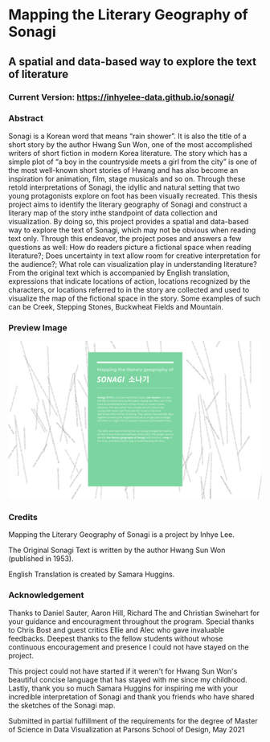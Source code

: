 # Mapping the Literary Geography of Sonagi
## A spatial and data-based way to explore the text of literature

### Current Version: https://inhyelee-data.github.io/sonagi/

### Abstract
Sonagi is a Korean word that means “rain shower”. It is also the title of a short story by the author Hwang Sun Won, one of the most accomplished writers of short fiction in modern Korea literature. The story which has a simple plot of “a boy in the countryside meets a girl from the city” is one of the most well-known short stories of Hwang and has also become an inspiration for animation, film, stage musicals and so on. Through these retold interpretations of Sonagi, the idyllic and natural setting that two young protagonists explore on foot has been visually recreated. This thesis project aims to identify the literary geography of Sonagi and construct a literary map of the story inthe standpoint of data collection and visualization. By doing so, this project provides a spatial and data-based way to explore the text of Sonagi, which may not be obvious when reading text only. Through this endeavor, the project poses and answers a few questions as well: How do readers picture a fictional space when reading literature?; Does uncertainty in text allow room for creative interpretation for the audience?; What role can visualization play in understanding literature? From the original text which is accompanied by English translation, expressions that indicate locations of action, locations recognized by the characters, or locations referred to in the story are collected and used to visualize the map of the fictional space in the story. Some examples of such can be Creek, Stepping Stones, Buckwheat Fields and Mountain. 

### Preview Image
<img src="https://github.com/InhyeLee-Data/thesis-2021/blob/main/preview.png" width=650px>

### Credits
Mapping the Literary Geography of Sonagi is a project by Inhye Lee.

The Original Sonagi Text is written by the author Hwang Sun Won (published in 1953).

English Translation is created by Samara Huggins.

### Acknowledgement
Thanks to Daniel Sauter, Aaron Hill, Richard The and Christian Swinehart for your guidance and encouragment throughout the program.
Special thanks to Chris Bost and guest critics Ellie and Alec who gave invaluable feedbacks.
Deepest thanks to the fellow students without whose continuous encouragement and presence I could not have stayed on the project.

This project could not have started if it weren't for Hwang Sun Won's beautiful concise language that has stayed with me since my childhood. 
Lastly, thank you so much Samara Huggins for inspiring me with your incredible interpretation of Sonagi and thank you friends who have shared the sketches of the Sonagi map. 

Submitted in partial fulfillment of the requirements for the degree of Master of Science in Data Visualization at Parsons School of Design,  May 2021
